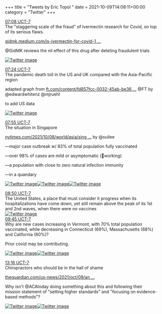+++
title = "Tweets by Eric Topol " 
date = 2021-10-09T14:08:11+00:00
category = "Twitter"
+++
<div class="tweet"> 
<div class="profile"> 
<a href="https://twitter.com/erictopol/status/1446839915895930880" target="_blank" rel="noreferer">07:08 UCT-7</a> 
</div> 
<div class="content"> 
The "staggering scale of the fraud" of Ivermectin research for Covid, on top of its serious flaws.

<a href="https://gidmk.medium.com/is-ivermectin-for-covid-19-based-on-fraudulent-research-part-5-fe41044dab13" target="_blank" rel="noreferer">gidmk.medium.com/is-ivermectin-for-covid-1 ...</a> 


@GidMK reviews the nil effect of this drug after deleting fraudulent trials </div> 
<a href="/twitter/erictopol/images/FBQz1R9VEAYqTqJ.png"  ><img src="/twitter/erictopol/images/FBQz1R9VEAYqTqJ.png" alt="Twitter image" ></img></a></div> 
<div class="tweet"> 
<div class="profile"> 
<a href="https://twitter.com/erictopol/status/1446844110678102019" target="_blank" rel="noreferer">07:24 UCT-7</a> 
</div> 
<div class="content"> 
The pandemic death toll in the US and UK compared with the Asia-Pacific region

adapted graph from <a href="https://www.ft.com/content/fd857fcc-0032-45ab-be36-02e6e67e277c" target="_blank" rel="noreferer">ft.com/content/fd857fcc-0032-45ab-be36 ...</a> 
 @FT by @edwardwhitenz @mjruehl

to add US data </div> 
<a href="/twitter/erictopol/images/FBQ5AjIVcAMWqgW.jpg"  ><img src="/twitter/erictopol/images/FBQ5AjIVcAMWqgW.jpg" alt="Twitter image" ></img></a></div> 
<div class="tweet"> 
<div class="profile"> 
<a href="https://twitter.com/erictopol/status/1446851724078051335" target="_blank" rel="noreferer">07:55 UCT-7</a> 
</div> 
<div class="content"> 
The situation in Singapore

<a href="https://www.nytimes.com/2021/10/08/world/asia/singapore-vaccine-covid.html?searchResultPosition=2" target="_blank" rel="noreferer">nytimes.com/2021/10/08/world/asia/sing ...</a> 
 by @suilee

—major case outbreak w/ 83% of total population fully vaccinated

—over 98% of cases are mild or asymptomatic (💉working)

—a population with close to zero natural infection immunity

—in a quandary </div> 
<a href="/twitter/erictopol/images/FBQ8l5VVcAA3yr6.jpg"  ><img src="/twitter/erictopol/images/FBQ8l5VVcAA3yr6.jpg" alt="Twitter image" ></img></a><a href="/twitter/erictopol/images/FBQ8n3rUcAE2p3e.jpg"  ><img src="/twitter/erictopol/images/FBQ8n3rUcAE2p3e.jpg" alt="Twitter image" ></img></a><a href="/twitter/erictopol/images/FBQ8p3qUcAAIEyU.jpg"  ><img src="/twitter/erictopol/images/FBQ8p3qUcAAIEyU.jpg" alt="Twitter image" ></img></a></div> 
<div class="tweet"> 
<div class="profile"> 
<a href="https://twitter.com/erictopol/status/1446865708680318978" target="_blank" rel="noreferer">08:50 UCT-7</a> 
</div> 
<div class="content"> 
The United States, a place that must consider it progress when its hospitalizations have come down, yet still remain above the peak of its 1st and 2nd waves, when there were no vaccines </div> 
<a href="/twitter/erictopol/images/FBRMpOjVgAAEM3H.jpg"  ><img src="/twitter/erictopol/images/FBRMpOjVgAAEM3H.jpg" alt="Twitter image" ></img></a></div> 
<div class="tweet"> 
<div class="profile"> 
<a href="https://twitter.com/erictopol/status/1446879476151816193" target="_blank" rel="noreferer">09:45 UCT-7</a> 
</div> 
<div class="content"> 
Why are new cases increasing in Vermont, with 70% total population vaccinated, while decreasing in Connecticut (69%), Massachusetts (68%) and California (60%)?

Prior covid may be contributing. </div> 
<a href="/twitter/erictopol/images/FBRZMjDVUAAqRb4.jpg"  ><img src="/twitter/erictopol/images/FBRZMjDVUAAqRb4.jpg" alt="Twitter image" ></img></a><a href="/twitter/erictopol/images/FBRZEelVUAYPJ60.jpg"  ><img src="/twitter/erictopol/images/FBRZEelVUAYPJ60.jpg" alt="Twitter image" ></img></a></div> 
<div class="tweet"> 
<div class="profile"> 
<a href="https://twitter.com/erictopol/status/1446932489893601283" target="_blank" rel="noreferer">13:16 UCT-7</a> 
</div> 
<div class="content"> 
Chiropractors who should be in the hall of shame

<a href="https://www.theguardian.com/us-news/2021/oct/09/anti-vaccine-chiropractors-covid-sow-misinformation" target="_blank" rel="noreferer">theguardian.com/us-news/2021/oct/09/an ...</a> 


Why isn't @ACAtoday doing something about this and following their mission statement of "setting higher standards" and "focusing on evidence-based methods"? </div> 
<a href="/twitter/erictopol/images/FBSJGU2VgAA2CN4.jpg"  ><img src="/twitter/erictopol/images/FBSJGU2VgAA2CN4.jpg" alt="Twitter image" ></img></a><a href="/twitter/erictopol/images/FBSJJgKVEAA1KJP.jpg"  ><img src="/twitter/erictopol/images/FBSJJgKVEAA1KJP.jpg" alt="Twitter image" ></img></a></div> 


